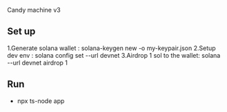 Candy machine v3

## Set up
1.Generate solana wallet : solana-keygen new -o my-keypair.json 
2.Setup dev env :  solana config set --url devnet
3.Airdrop 1 sol to the wallet: solana --url devnet airdrop 1

## Run
- npx ts-node app